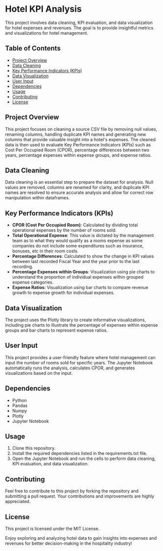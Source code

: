 # Hotel KPI Analysis

This project involves data cleaning, KPI evaluation, and data visualization for hotel expenses and revenues. The goal is to provide insightful metrics and visualizations for hotel management.

## Table of Contents
* [Project Overview](#project-overview)
* [Data Cleaning](#data-cleaning)
* [Key Performance Indicators (KPIs)](#key-performance-indicators-kpis)
* [Data Visualization](#data-visualization)
* [User Input](#user-input)
* [Dependencies](#dependencies)
* [Usage](#usage)
* [Contributing](#contributing)
* [License](#license)

<span id="project-overview"></span>
## Project Overview
This project focuses on cleaning a source CSV file by removing null values, renaming columns, handling duplicate KPI names and generating new columns that provide valuable insight into a hotel's expenses. The cleaned data is then used to evaluate Key Performance Indicators (KPIs) such as Cost Per Occupied Room (CPOR), percentage differences between two years, percentage expenses within expense groups, and expense ratios.
<span id="data-cleaning"></span>
## Data Cleaning
Data cleaning is an essential step to prepare the dataset for analysis. Null values are removed, columns are renamed for clarity, and duplicate KPI names are resolved to ensure accurate analysis and allow for correct row manipulation within dataframes.
<span id="key-performance-indicators-kpis"></span>
## Key Performance Indicators (KPIs)
* **CPOR (Cost Per Occupied Room)**: Calculated by dividing total operational expenses by the number of rooms sold.
* **Total Operational Expense**: This value is dictated by the management team as to what they would qualify as a rooms expense as some companies do not include some expenditures such as insurance, bonuses, etc in their room costs.
* **Percentage Differences**: Calculated to show the change in KPI values between last recorded Fiscal Year and the year prior to the last recording.
* **Percentage Expenses within Groups**: Visualization using pie charts to understand the proportion of individual expenses within grouped expense categories.
* **Expense Ratios**: Visualization using bar charts to compare revenue growth to expense growth for individual expenses.
<span id="data-visualization"></span>  
## Data Visualization
The project uses the Plotly library to create informative visualizations, including pie charts to illustrate the percentage of expenses within expense groups and bar charts to represent expense ratios.
<span id="user-input"></span>
## User Input
This project provides a user-friendly feature where hotel management can input the number of rooms sold for specific years. The Jupyter Notebook automatically runs the analysis, calculates CPOR, and generates visualizations based on the input.
<span id="dependencies"></span>
## Dependencies
* Python
* Pandas
* Numpy
* Plotly
* Jupyter Notebook
<span id="usage"></span> 
## Usage
1. Clone this repository.
2. Install the required dependencies listed in the requirements.txt file.
3. Open the Jupyter Notebook and run the cells to perform data cleaning, KPI evaluation, and data visualization.
<span id="contributing"></span>
## Contributing
Feel free to contribute to this project by forking the repository and submitting a pull request. Your contributions and improvements are highly appreciated.
<span id="license"></span>
## License
This project is licensed under the MIT License.

Enjoy exploring and analyzing hotel data to gain insights into expenses and revenues for better decision-making in the hospitality industry!

